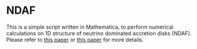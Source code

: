  # NDAF
This is a simple script written in Mathematica, to perform numerical calculations on 1D structure of neutrino dominated accretion disks (NDAF).
Please refer to [this paper](https://ui.adsabs.harvard.edu/abs/2018MNRAS.476..683Y/abstract) or [this paper](https://ui.adsabs.harvard.edu/abs/2017ApJ...836..245Y/abstract) for more details. 

